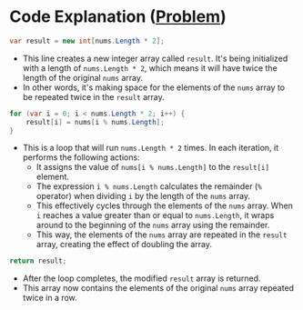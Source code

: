 # Code Explanation ([Problem](https://leetcode.com/problems/concatenation-of-array/))

```csharp
var result = new int[nums.Length * 2];
```

- This line creates a new integer array called `result`. It's being initialized with a length of `nums.Length * 2`,
  which means it will have twice the length of the original `nums` array.
- In other words, it's making space for the elements of the `nums` array to be repeated twice in the `result` array.

```csharp
for (var i = 0; i < nums.Length * 2; i++) {
    result[i] = nums[i % nums.Length];
}
```

- This is a loop that will run `nums.Length * 2` times. In each iteration, it performs the following actions:
    - It assigns the value of `nums[i % nums.Length]` to the `result[i]` element.
    - The expression `i % nums.Length` calculates the remainder (`%` operator) when dividing `i` by the length of
      the `nums` array.
    - This effectively cycles through the elements of the `nums` array. When `i` reaches a value greater than or equal
      to `nums.Length`, it wraps around to the beginning of the `nums` array using the remainder.
    - This way, the elements of the `nums` array are repeated in the `result` array, creating the effect of doubling the
      array.

```csharp
return result;
```

- After the loop completes, the modified `result` array is returned.
- This array now contains the elements of the original `nums` array repeated twice in a row.